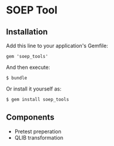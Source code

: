 SOEP Tool
=========

Installation
------------

Add this line to your application's Gemfile:

    gem 'soep_tools'

And then execute:

    $ bundle

Or install it yourself as:

    $ gem install soep_tools

Components
----------

* Pretest preperation
* QLIB transformation


